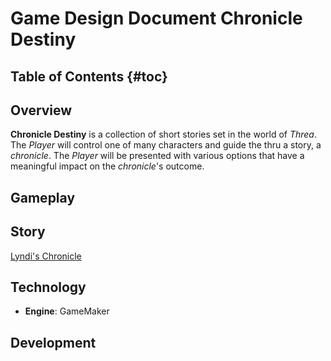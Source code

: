 # Game Design Document Chronicle Destiny
## Table of Contents {#toc}

## Overview

**Chronicle Destiny** is a collection of short stories set in the world of *Threa*. The *Player* will control one of many characters and guide the thru a story, a *chronicle*. The *Player* will be presented with various options that have a meaningful impact on the *chronicle*'s outcome.  

## Gameplay

## Story

[Lyndi's Chronicle](lyndis-chronicle.md)

## Technology

- **Engine**: GameMaker

## Development
